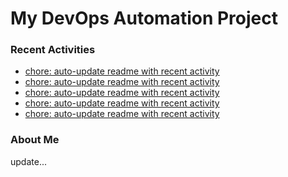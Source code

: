 # My DevOps Automation Project

### Recent Activities
<!-- activity:START -->
- [chore: auto-update readme with recent activity](https://github.com/kaigiii/mybowling-app/commit/509a3d1635fe11a1b98de9e99a6a285d22951e44)
- [chore: auto-update readme with recent activity](https://github.com/kaigiii/mybowling-app/commit/912cde5a6c74309ab9dabdba435224e744b565e9)
- [chore: auto-update readme with recent activity](https://github.com/kaigiii/mybowling-app/commit/f9b72850a4447fec0df68c763401c65b02b8cd2d)
- [chore: auto-update readme with recent activity](https://github.com/kaigiii/mybowling-app/commit/f8516c5c473bf14b469873a00da502e58c39991a)
- [chore: auto-update readme with recent activity](https://github.com/kaigiii/mybowling-app/commit/5a0e7c2febd9c805a557b36f2b493f21c4efe525)
<!-- activity:END -->

### About Me
<!-- MYLINKS:START -->
<!-- MYLINKS:END -->

update...
